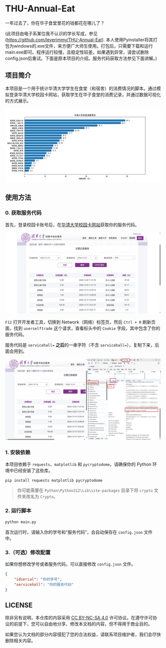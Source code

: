 # THU-Annual-Eat

一年过去了，你在华子食堂里花的钱都花在哪儿了？

(此项目由电子系某位我不认识的学长写成，参见(https://github.com/leverimmy/THU-Annual-Eat). 本人使用Pyinstaller将其打包为windows的.exe文件，来方便广大师生使用。打包后，只需要下载和运行main.exe即可。程序运行较慢，且稳定性较差。如果遇到异常，请尝试删除config.json后重试。下面是原本项目的介绍。服务代码获取方法参见下面讲解。)

## 项目简介

本项目是一个用于统计华清大学学生在食堂（和宿舍）的消费情况的脚本。通过模拟登录华清大学校园卡网站，获取学生在华子食堂的消费记录，并通过数据可视化的方式展示。

![demo](./demo.png)

## 使用方法

### 0. 获取服务代码

首先，登录校园卡账号后，在[华清大学校园卡网站](https://card.tsinghua.edu.cn/userselftrade)获取你的服务代码。

![card](./card.png)

`F12` 打开开发者工具，切换到 Network（网络）标签页，然后 `Ctrl + R` 刷新页面，找到 `userselftrade` 这个请求，查看标头中的 `Cookie` 字段，其中包含了你的服务代码。

服务代码是 `servicehall=` **之后**的一串字符（不含 `servicehall=`），复制下来，后面会用到。

![servicehall](./servicehall.png)

### 1. 安装依赖

本项目依赖于 `requests`、`matplotlib` 和 `pycryptodome`，请确保你的 Python 环境中已经安装了这些库。

```bash
pip install requests matplotlib pycryptodome
```

> 你可能需要在 `Python\Python312\Lib\site-packages` 目录下将 `crypto` 文件夹改名为 `Crypto`。

### 2. 运行脚本

```bash
python main.py
```

首次运行时，请输入你的学号和“服务代码”，会自动保存在 `config.json` 文件中。

### 3.（可选）修改配置

如果你想修改学号或者服务代码，可以直接修改 `config.json` 文件。

```json
{
    "idserial": "你的学号",
    "servicehall": "你的服务代码"
}
```

## LICENSE

除非另有说明，本仓库的内容采用 [CC BY-NC-SA 4.0](https://creativecommons.org/licenses/by-nc-sa/4.0/) 许可协议。在遵守许可协议的前提下，您可以自由地分享、修改本文档的内容，但不得用于商业目的。

如果您认为文档的部分内容侵犯了您的合法权益，请联系项目维护者，我们会尽快删除相关内容。

